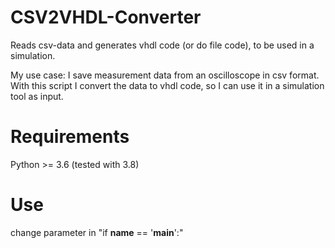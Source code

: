 # CSV2VHDL-Converter
Reads csv-data and generates vhdl code (or do file code), to be used in a simulation.

My use case:
I save measurement data from an oscilloscope in csv format. With this script I convert the data to vhdl code, so I can use it in a simulation tool as input.

# Requirements
Python >= 3.6 (tested with 3.8)

# Use
change parameter in "if __name__ == '__main__':"
